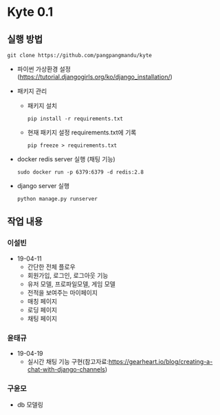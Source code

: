 # Kyte 0.1

## 실행 방법

```
git clone https://github.com/pangpangmandu/kyte
```

* 파이썬 가상환경 설정(https://tutorial.djangogirls.org/ko/django_installation/)


* 패키지 관리  
  - 패키지 설치
    ```
    pip install -r requirements.txt
    ```  
  - 현재 패키지 설정 requirements.txt에 기록
    ```
    pip freeze > requirements.txt
    ```
* docker redis server 실행 (채팅 기능)
  ```
  sudo docker run -p 6379:6379 -d redis:2.8
  ```
* django server 실행
  ```
  python manage.py runserver
  ```


## 작업 내용
### 이설빈

- 19-04-11
  - 간단한 전체 플로우  
  - 회원가입, 로그인, 로그아웃 기능  
  - 유저 모델, 프로파일모델, 게임 모델  
  - 전적을 보여주는 마이페이지  
  - 매칭 페이지  
  - 로딩 페이지  
  - 채팅 페이지  
  
### 윤태규
- 19-04-19
  - 실시간 채팅 기능 구현(참고자료:https://gearheart.io/blog/creating-a-chat-with-django-channels)

### 구윤모
- db 모델링